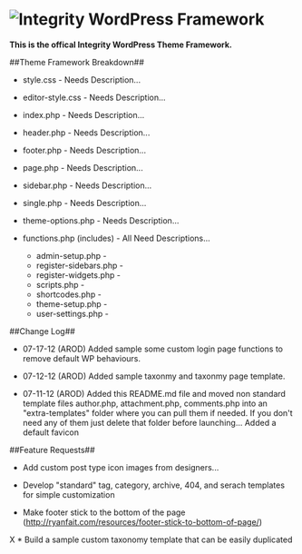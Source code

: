 ![Integrity](http://integrityfb.com/logo.png) WordPress Framework
=======

<strong>This is the offical Integrity WordPress Theme Framework.</strong>

##Theme Framework Breakdown##

* style.css - Needs Description...

* editor-style.css - Needs Description...

* index.php - Needs Description...

* header.php - Needs Description...

* footer.php - Needs Description...

* page.php - Needs Description...

* sidebar.php - Needs Description...

* single.php - Needs Description...

* theme-options.php - Needs Description...

* functions.php (includes) - All Need Descriptions...
	* admin-setup.php -
	* register-sidebars.php -
	* register-widgets.php -
	* scripts.php -
	* shortcodes.php -
	* theme-setup.php -
	* user-settings.php -
	
##Change Log##

* 07-17-12 (AROD) Added sample some custom login page functions to remove default WP behaviours.

* 07-12-12 (AROD) Added sample taxonmy and taxonmy page template.

* 07-11-12 (AROD) Added this README.md file and moved non standard template files author.php, attachment.php, comments.php into an "extra-templates" folder where you can pull them if needed. If you don't need any of them just delete that folder before launching... Added a default favicon

##Feature Requests##

* Add custom post type icon images from designers...

* Develop "standard" tag, category, archive, 404, and serach templates for simple customization

* Make footer stick to the bottom of the page (http://ryanfait.com/resources/footer-stick-to-bottom-of-page/)

X * Build a sample custom taxonomy template that can be easily duplicated



